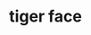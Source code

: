 ---
layout: smileys&emotion
title: tiger face
emoji: tiger_face
permalink: 🐯.html
image: assets/img/3moji/tiger_face.png
---